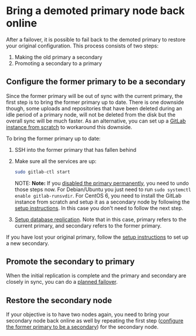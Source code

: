 # Bring a demoted primary node back online

After a failover, it is possible to fail back to the demoted primary to
restore your original configuration. This process consists of two steps:

1. Making the old primary a secondary
1. Promoting a secondary to a primary

## Configure the former primary to be a secondary

Since the former primary will be out of sync with the current primary, the first
step is to bring the former primary up to date. There is one downside though,
some uploads and repositories that have been deleted during an idle period of a
primary node, will not be deleted from the disk but the overall sync will be
much faster. As an alternative, you can set up a
[GitLab instance from scratch](../replication/index.md#setup-instructions) to
workaround this downside.

To bring the former primary up to date:

1. SSH into the former primary that has fallen behind
1. Make sure all the services are up:

    ```bash
    sudo gitlab-ctl start
    ```

    NOTE: **Note:** If you [disabled the primary permanently](index.md#step-2-permanently-disable-the-primary),
    you need to undo those steps now. For Debian/Ubuntu you just need to run
    `sudo systemctl enable gitlab-runsvdir`. For CentOS 6, you need to install
    the GitLab instance from scratch and setup it as a secondary node by
    following the [setup instructions](../replication/index.md#setup-instructions).
    In this case you don't need to follow the next step.

1. [Setup database replication](../replication/database.md). Note that in this
   case, primary refers to the current primary, and secondary refers to the
   former primary.

If you have lost your original primary, follow the
[setup instructions](../replication/index.md#setup-instructions) to set up a new secondary.

## Promote the secondary to primary

When the initial replication is complete and the primary and secondary are
closely in sync, you can do a [planned failover](planned_failover.md).

## Restore the secondary node

If your objective is to have two nodes again, you need to bring your secondary
node back online as well by repeating the first step
([configure the former primary to be a secondary](#configure-the-former-primary-to-be-a-secondary))
for the secondary node.

